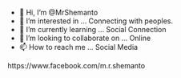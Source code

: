 - 👋 Hi, I’m @MrShemanto
- 👀 I’m interested in ... Connecting with peoples. 
- 🌱 I’m currently learning ... Social Connection
- 💞️ I’m looking to collaborate on ... Online
- 📫 How to reach me ... Social Media

<!---
MrShemanto/MrShemanto is a ✨ special ✨ repository because its `README.md` (this file) appears on your GitHub profile.
You can click the Preview link to take a look at your changes.
---> https://www.facebook.com/m.r.shemanto
